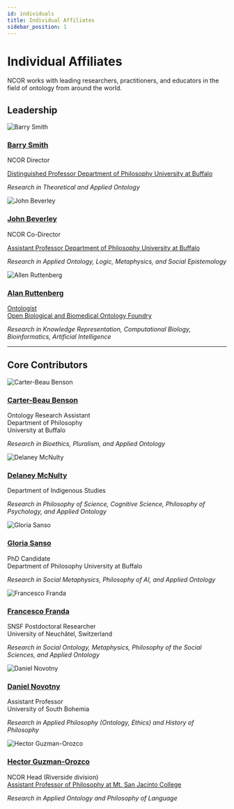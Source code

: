 ```yaml
---
id: individuals
title: Individual Affiliates
sidebar_position: 1
---
```


# Individual Affiliates

NCOR works with leading researchers, practitioners, and educators in the field of ontology from around the world.

## Leadership

<div className="row">
  <div className="col col--4 margin-bottom--lg">
    <div className="card">
      <div className="card__image" style={{paddingTop: '20px'}}>
        <img src="/img/people/barry_smith.jpeg" alt="Barry Smith" style={{borderRadius: '50%', width: '100px', height: '100px', margin: '0 auto', display: 'block', border: '2px solid #9e7418'}} />
      </div>
      <div className="card__body text--center">
        <h3><a href="http://ontology.buffalo.edu/smith/">Barry Smith</a></h3>
        <p>NCOR Director</p>
        <p><a href="//www.buffalo.edu/cas/philosophy.html">Distinguished Professor Department of Philosophy University at Buffalo</a></p>
        <p><em>Research in Theoretical and Applied Ontology</em></p>
      </div>
    </div>
  </div>
  
  <div className="col col--4 margin-bottom--lg">
    <div className="card">
      <div className="card__image" style={{paddingTop: '20px'}}>
        <img src="/img/people/john_beverley.jpeg" alt="John Beverley" style={{borderRadius: '50%', width: '100px', height: '100px', margin: '0 auto', display: 'block', border: '2px solid #9e7418'}} />
      </div>
      <div className="card__body text--center">
        <h3><a href="https://johnbeverley.com">John Beverley</a></h3>
        <p>NCOR Co-Director</p>
        <p><a href="https://www.buffalo.edu/cas/philosophy.html">Assistant Professor Department of Philosophy University at Buffalo</a></p>
        <p><em>Research in Applied Ontology, Logic, Metaphysics, and Social Epistemology</em></p>
      </div>
    </div>
  </div>
  
  <div className="col col--4 margin-bottom--lg">
    <div className="card">
      <div className="card__image" style={{paddingTop: '20px'}}>
        <img src="https://ubwp.buffalo.edu/ncor/wp-content/uploads/sites/40/2015/10/Alan-Ruttenberg-300x225.jpg" alt="Allen Ruttenberg" style={{borderRadius: '50%', width: '100px', height: '100px', margin: '0 auto', display: 'block', border: '2px solid #9e7418'}} />
      </div>
      <div className="card__body text--center">
        <h3><a href="//creativecommons.org/about/program-areas/open-science">Alan Ruttenberg</a></h3>
        <p><a href="//obofoundry.org/">Ontologist <br/> Open Biological and Biomedical Ontology Foundry</a></p>
        <p><em>Research in Knowledge Representation, Computational Biology, Bioinformatics, Artificial Intelligence</em></p>
      </div>
    </div>
  </div>
</div>

---

## Core Contributors

<div className="row">
  <div className="col col--4 margin-bottom--lg">
    <div className="card">
      <div className="card__image" style={{paddingTop: '20px'}}>
        <img src="https://www.buffalo.edu/content/cas/philosophy/grad-study/grad_directory/jcr:content/par/image_1660011936.img.140.140.z.jpg/1649966366698.z.jpg" alt="Carter-Beau Benson" style={{borderRadius: '50%', width: '100px', height: '100px', margin: '0 auto', display: 'block', border: '2px solid #9e7418'}} />
      </div>
      <div className="card__body text--center">
        <h3><a href="//www.linkedin.com/in/carter-benson-60923b270/">Carter-Beau Benson</a></h3>
        <p>Ontology Research Assistant <br/> Department of Philosophy <br/> University at Buffalo</p>
        <p><em>Research in Bioethics, Pluralism, and Applied Ontology</em></p>
      </div>
    </div>
  </div>

  <div className="col col--4 margin-bottom--lg">
    <div className="card">
      <div className="card__image" style={{paddingTop: '20px'}}>
        <img src="https://raw.githubusercontent.com/johnbeve/NCOR-Test/main/docs/assets/photos/Delaney.jpg" alt="Delaney McNulty" style={{borderRadius: '50%', width: '100px', height: '100px', margin: '0 auto', display: 'block', border: '2px solid #9e7418'}} />
      </div>
      <div className="card__body text--center">
        <h3><a href="//www.linkedin.com/in/delaney-mcnulty-20541918a/">Delaney McNulty</a></h3>
        <p>Department of Indigenous Studies</p>
        <p><em>Research in Philosophy of Science, Cognitive Science, Philosophy of Psychology, and Applied Ontology</em></p>
      </div>
    </div>
  </div>

  <div className="col col--4 margin-bottom--lg">
    <div className="card">
      <div className="card__image" style={{paddingTop: '20px'}}>
        <img src="https://www.buffalo.edu/content/cas/philosophy/grad-study/grad_directory/jcr:content/par/image_1660011936_cop_568322255.img.280.280.z.q65.jpg/1649966708999.jpg" alt="Gloria Sanso" style={{borderRadius: '50%', width: '100px', height: '100px', margin: '0 auto', display: 'block', border: '2px solid #9e7418'}} />
      </div>
      <div className="card__body text--center">
        <h3><a href="https://labont.it/people/gloria-sanso/">Gloria Sanso</a></h3>
        <p>PhD Candidate <br/> Department of Philosophy University at Buffalo</p>
        <p><em>Research in Social Metaphysics, Philosophy of AI, and Applied Ontology</em></p>
      </div>
    </div>
  </div>
</div>

<div className="row">
  <div className="col col--4 margin-bottom--lg">
    <div className="card">
      <div className="card__image" style={{paddingTop: '20px'}}>
        <img src="https://raw.githubusercontent.com/johnbeve/NCOR-Test/main/docs/assets/photos/franda.jpeg" alt="Francesco Franda" style={{borderRadius: '50%', width: '100px', height: '100px', margin: '0 auto', display: 'block', border: '2px solid #9e7418'}} />
      </div>
      <div className="card__body text--center">
        <h3><a href="https://www.unine.ch/philo/en/home/collaborateurs-trices/francesco-franda-post-doc.html">Francesco Franda</a></h3>
        <p>SNSF Postdoctoral Researcher <br/> University of Neuchâtel, Switzerland</p>
        <p><em>Research in Social Ontology, Metaphysics, Philosophy of the Social Sciences, and Applied Ontology</em></p>
      </div>
    </div>
  </div>

  <div className="col col--4 margin-bottom--lg">
    <div className="card">
      <div className="card__image" style={{paddingTop: '20px'}}>
        <img src="https://raw.githubusercontent.com/johnbeve/NCOR-Test/main/docs/assets/photos/daniel.png" alt="Daniel Novotny" style={{borderRadius: '50%', width: '100px', height: '100px', margin: '0 auto', display: 'block', border: '2px solid #9e7418'}} />
      </div>
      <div className="card__body text--center">
        <h3><a href="https://www.unine.ch/philo/en/home/collaborateurs-trices/francesco-franda-post-doc.html">Daniel Novotny</a></h3>
        <p>Assistant Professor <br/> University of South Bohemia</p>
        <p><em>Research in Applied Philosophy (Ontology, Ethics) and History of Philosophy</em></p>
      </div>
    </div>
  </div>

  <div className="col col--4 margin-bottom--lg">
    <div className="card">
      <div className="card__image" style={{paddingTop: '20px'}}>
        <img src="https://raw.githubusercontent.com/johnbeve/NCOR-Test/main/docs/assets/photos/HectorG.JPG" alt="Hector Guzman-Orozco" style={{borderRadius: '50%', width: '100px', height: '100px', margin: '0 auto', display: 'block', border: '2px solid #9e7418'}} />
      </div>
      <div className="card__body text--center">
        <h3><a href="https://www.linkedin.com/in/hector-guzman-orozco-b46967110/">Hector Guzman-Orozco</a></h3>
        <p>NCOR Head (Riverside division)<br/>
        <a href="https://www.msjc.edu/philosophy/">Assistant Professor of Philosophy at Mt. San Jacinto College</a></p>
        <p><em>Research in Applied Ontology and Philosophy of Language</em></p>
      </div>
    </div>
  </div>
</div> 
